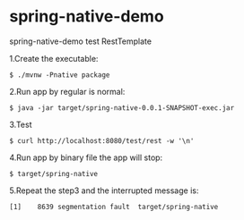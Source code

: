 # spring-native-demo
spring-native-demo test RestTemplate

1.Create the executable:
```shell
$ ./mvnw -Pnative package
```

2.Run app by regular is normal: 
```shell
$ java -jar target/spring-native-0.0.1-SNAPSHOT-exec.jar 
```

3.Test
```shell
$ curl http://localhost:8080/test/rest -w '\n'
```

4.Run app by binary file the app will stop: 
```shell
$ target/spring-native 
```

5.Repeat the step3 and the interrupted message is:
```
[1]    8639 segmentation fault  target/spring-native
```
